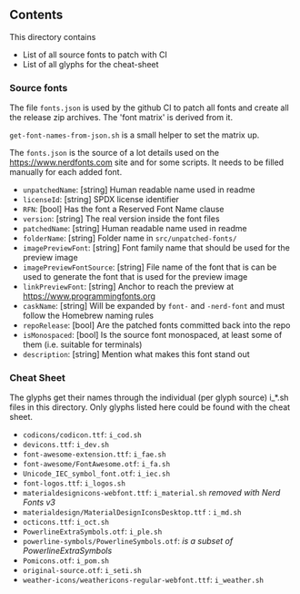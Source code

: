## Contents

This directory contains
* List of all source fonts to patch with CI
* List of all glyphs for the cheat-sheet

### Source fonts

The file `fonts.json` is used by the github CI to patch all fonts and create all the release zip archives.
The 'font matrix' is derived from it.

`get-font-names-from-json.sh` is a small helper to set the matrix up.

The `fonts.json` is the source of a lot details used on the
https://www.nerdfonts.com site and for some scripts. It needs to be
filled manually for each added font.
 * `unpatchedName`: [string] Human readable name used in readme
 * `licenseId`: [string] SPDX license identifier
 * `RFN`: [bool] Has the font a Reserved Font Name clause
 * `version`: [string] The real version inside the font files
 * `patchedName`: [string] Human readable name used in readme
 * `folderName`: [string] Folder name in `src/unpatched-fonts/`
 * `imagePreviewFont`: [string] Font family name that should be used for the preview image
 * `imagePreviewFontSource`: [string] File name of the font that is can be used to generate the font that is used for the preview image
 * `linkPreviewFont`: [string] Anchor to reach the preview at https://www.programmingfonts.org
 * `caskName`: [string] Will be expanded by `font-` and `-nerd-font` and must follow the Homebrew naming rules
 * `repoRelease`: [bool] Are the patched fonts committed back into the repo
 * `isMonospaced`: [bool] Is the source font monospaced, at least some of them (i.e. suitable for terminals)
 * `description`: [string] Mention what makes this font stand out

### Cheat Sheet

The glyphs get their names through the individual (per glyph source) i\_\*.sh files in this directory.
Only glyphs listed here could be found with the cheat sheet.

* `codicons/codicon.ttf`: `i_cod.sh`
* `devicons.ttf`: `i_dev.sh`
* `font-awesome-extension.ttf`: `i_fae.sh`
* `font-awesome/FontAwesome.otf`: `i_fa.sh`
* `Unicode_IEC_symbol_font.otf`: `i_iec.sh`
* `font-logos.ttf`: `i_logos.sh`
* `materialdesignicons-webfont.ttf`: `i_material.sh` _removed with Nerd Fonts v3_
* `materialdesign/MaterialDesignIconsDesktop.ttf` : `i_md.sh`
* `octicons.ttf`: `i_oct.sh`
* `PowerlineExtraSymbols.otf`: `i_ple.sh`
* `powerline-symbols/PowerlineSymbols.otf`: _is a subset of PowerlineExtraSymbols_
* `Pomicons.otf`: `i_pom.sh`
* `original-source.otf`: `i_seti.sh`
* `weather-icons/weathericons-regular-webfont.ttf`: `i_weather.sh`
